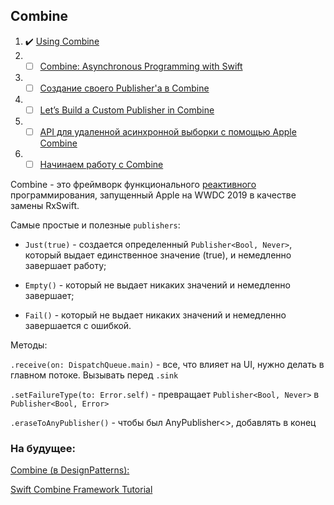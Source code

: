 ## Combine

1. :heavy_check_mark: [Using Combine](https://heckj.github.io/swiftui-notes/)
2. - [ ] [Combine: Asynchronous Programming with Swift](https://www.raywenderlich.com/books/combine-asynchronous-programming-with-swift/v1.0/chapters/16-error-handling)
3. - [ ] [Создание своего Publisher'a в Combine](https://habr.com/ru/post/482690/)
4. - [ ] [Let’s Build a Custom Publisher in Combine](https://thoughtbot.com/blog/lets-build-a-custom-publisher-in-combine)
5. - [ ] [API для удаленной асинхронной выборки с помощью Apple Combine](https://habr.com/ru/post/476678/)
6. - [ ] [Начинаем работу с Combine](https://apptractor.ru/info/articles/combine-tutorial-1.html)

Combine - это фреймворк функционального [реактивного](https://github.com/eldaroid/iOSWiki/blob/master/DesignPattern/ReactiveProgramming.md) программирования, запущенный Apple на WWDC 2019 в качестве замены RxSwift. 

Самыe простые и полезные `publishers`:

* `Just(true)` - создается определенный `Publisher<Bool, Never>`, который выдает единственное значение (true), и немедленно завершает работу;
 
* `Empty()` - который не выдает никаких значений и немедленно завершает;

* `Fail()` - который не выдает никаких значений и немедленно завершается с ошибкой.

Методы: 

`.receive(on: DispatchQueue.main)` - все, что влияет на UI, нужно делать в главном потоке. Вызывать перед `.sink`

`.setFailureType(to: Error.self)` - превращает `Publisher<Bool, Never>` в `Publisher<Bool, Error>`

`.eraseToAnyPublisher()` - чтобы был AnyPublisher<>, добавлять в конец

### На будущее:

[Combine (в DesignPatterns):](https://heckj.github.io/swiftui-notes/#download-the-project)

[Swift Combine Framework Tutorial](https://www.vadimbulavin.com/swift-combine-framework-tutorial-getting-started/)